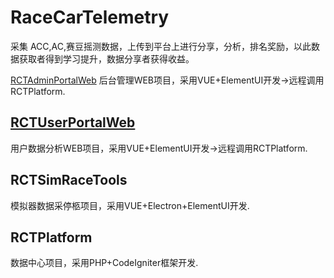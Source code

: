 # RaceCarTelemetry
采集 ACC,AC,赛豆摇测数据，上传到平台上进行分享，分析，排名奖励，以此数据获取者得到学习提升，数据分享者获得收益。


[RCTAdminPortalWeb](./RCTAdminPortalWeb) 
后台管理WEB项目，采用VUE+ElementUI开发->远程调用RCTPlatform.
## [RCTUserPortalWeb](./RCTUserPortalWeb)
用户数据分析WEB项目，采用VUE+ElementUI开发->远程调用RCTPlatform.
## RCTSimRaceTools	  
模拟器数据采停柩项目，采用VUE+Electron+ElementUI开发.
## RCTPlatform  
数据中心项目，采用PHP+CodeIgniter框架开发.